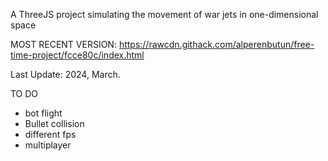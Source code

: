 A ThreeJS project simulating the movement of war jets in one-dimensional space

MOST RECENT VERSION: https://rawcdn.githack.com/alperenbutun/free-time-project/fcce80c/index.html

Last Update: 2024, March.

TO DO
* bot flight
* Bullet collision
* different fps
* multiplayer
